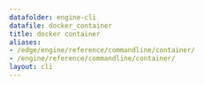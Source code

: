 ```yaml
---
datafolder: engine-cli
datafile: docker_container
title: docker container
aliases:
- /edge/engine/reference/commandline/container/
- /engine/reference/commandline/container/
layout: cli
---
```


<!--
此页面是根据 Docker 源代码自动生成的。如果您想建议更改此处显示的文本，请在 GitHub 上的源代码仓库中打开一个工单或拉取请求：

https://github.com/docker/cli
-->
